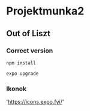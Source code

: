 # Projektmunka2
## Out of Liszt
### Correct version
```
npm install
```
```
expo upgrade
```
### Ikonok
'https://icons.expo.fyi/'
